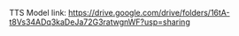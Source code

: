 TTS Model link: https://drive.google.com/drive/folders/16tA-t8Vs34ADq3kaDeJa72G3ratwgnWF?usp=sharing
